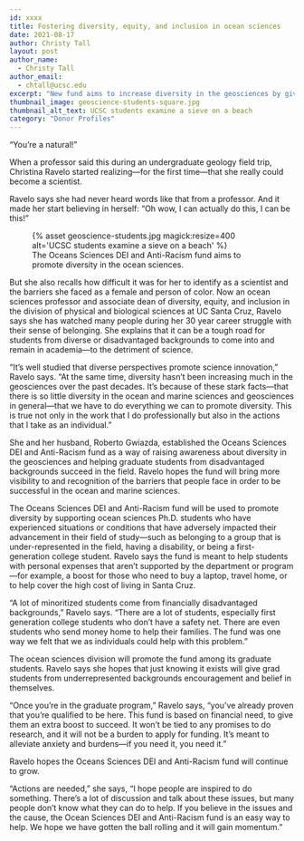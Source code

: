 ```yaml
---
id: xxxx
title: Fostering diversity, equity, and inclusion in ocean sciences
date: 2021-08-17
author: Christy Tall
layout: post
author_name:
  - Christy Tall
author_email:
  - chtall@ucsc.edu
excerpt: "New fund aims to increase diversity in the geosciences by giving vital financial support to grad students from underrepresented backgrounds."
thumbnail_image: geoscience-students-square.jpg
thumbnail_alt_text: UCSC students examine a sieve on a beach
category: "Donor Profiles"
---
```

  
“You’re a natural!”

When a professor said this during an undergraduate geology field trip, Christina Ravelo started realizing—for the first time—that she really could become a scientist. 

Ravelo says she had never heard words like that from a professor. And it made her start believing in herself: “Oh wow, I can actually do this, I can be this!”
<figure class="inline-image right">
{% asset geoscience-students.jpg magick:resize=400 alt='UCSC students examine a sieve on a beach' %}
<figcaption>The Oceans Sciences DEI and Anti-Racism fund aims to promote diversity in the ocean sciences.</figcaption></figure>

But she also recalls how difficult it was for her to identify as a scientist and the barriers she faced as a female and person of color. Now an ocean sciences professor and associate dean of diversity, equity, and inclusion in the division of physical and biological sciences at UC Santa Cruz, Ravelo says she has watched many people during her 30 year career struggle with their sense of belonging. She explains that it can be a tough road for students from diverse or disadvantaged backgrounds to come into and remain in academia—to the detriment of science. 

“It’s well studied that diverse perspectives promote science innovation,” Ravelo says. “At the same time, diversity hasn’t been increasing much in the geosciences over the past decades. It’s because of these stark facts—that there is so little diversity in the ocean and marine sciences and geosciences in general—that we have to do everything we can to promote diversity. This is true not only in the work that I do professionally but also in the actions that I take as an individual.” 

She and her husband, Roberto Gwiazda, established the Oceans Sciences DEI and Anti-Racism fund as a way of raising awareness about diversity in the geosciences and helping graduate students from disadvantaged backgrounds succeed in the field. Ravelo hopes the fund will bring more visibility to and recognition of the barriers that people face in order to be successful in the ocean and marine sciences. 

The Oceans Sciences DEI and Anti-Racism fund will be used to promote diversity by supporting ocean sciences Ph.D. students who have experienced situations or conditions that have adversely impacted their advancement in their field of study—such as belonging to a group that is under-represented in the field, having a disability, or being a first-generation college student. Ravelo says the fund is meant to help students with personal expenses that aren’t supported by the department or program—for example, a boost for those who need to buy a laptop, travel home, or to help cover the high cost of living in Santa Cruz. 

“A lot of minoritized students come from financially disadvantaged backgrounds,” Ravelo says. “There are a lot of students, especially first generation college students who don’t have a safety net. There are even students who send money home to help their families.  The fund was one way we felt that we as individuals could help with this problem.”

The ocean sciences division will promote the fund among its graduate students. Ravelo says she hopes that just knowing it exists will give grad students from underrepresented backgrounds encouragement and belief in themselves.

“Once you’re in the graduate program,” Ravelo says, “you’ve already proven that you’re qualified to be here. This fund is based on financial need, to give them an extra boost to succeed. It won’t be tied to any promises to do research, and it will not be a burden to apply for funding. It’s meant to alleviate anxiety and burdens—if you need it, you need it.”

Ravelo hopes the Oceans Sciences DEI and Anti-Racism fund will continue to grow.

“Actions are needed,” she says, “I hope people are inspired to do something. There’s a lot of discussion and talk about these issues, but many people don’t know what they can do to help. If you believe in the issues and the cause, the Ocean Sciences DEI and Anti-Racism fund is an easy way to help. We hope we have gotten the ball rolling and it will gain momentum.”

